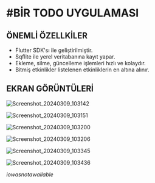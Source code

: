 #BİR TODO UYGULAMASI
====================


**ÖNEMLİ ÖZELLKİLER**
----------------------

* Flutter SDK'sı ile geliştirilmiştir.
* Sqflite ile yerel veritabanına kayıt yapar.
* Ekleme, silme, güncelleme işlemleri hızlı ve kolaydır.
* Bitmiş etkinlikler listelenen etkinliklerin en altına alınır.

**EKRAN GÖRÜNTÜLERİ**
---------------------


![Screenshot_20240309_103142](https://github.com/ioisnotavalible/Flutter-ToDo-App/assets/162783393/4de573d4-47be-465d-bc47-bfb7122bb223)


![Screenshot_20240309_103151](https://github.com/ioisnotavalible/Flutter-ToDo-App/assets/162783393/b82c9a1d-8273-491d-9760-09a96558657a)


![Screenshot_20240309_103200](https://github.com/ioisnotavalible/Flutter-ToDo-App/assets/162783393/103ac89c-7442-4b86-94ae-627addd0dda9)


![Screenshot_20240309_103206](https://github.com/ioisnotavalible/Flutter-ToDo-App/assets/162783393/40d17714-5e65-412e-b4f3-3695fd0fed1c)


![Screenshot_20240309_103345](https://github.com/ioisnotavalible/Flutter-ToDo-App/assets/162783393/d57976db-80dd-4017-b904-0b1ac00a691f)


![Screenshot_20240309_103436](https://github.com/ioisnotavalible/Flutter-ToDo-App/assets/162783393/733da306-39f0-41c1-8d02-9137773db198)







_iowasnotawailable_

